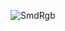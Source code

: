 
![SmdRgb](https://user-images.githubusercontent.com/114528947/224458606-d1eec696-7fa5-4a83-953d-85a1c1806ca9.jpg)
